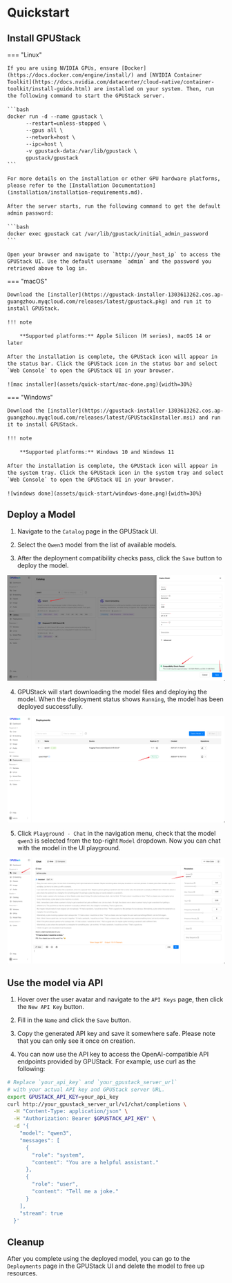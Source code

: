 # Quickstart

## Install GPUStack

=== "Linux"

    If you are using NVIDIA GPUs, ensure [Docker](https://docs.docker.com/engine/install/) and [NVIDIA Container Toolkit](https://docs.nvidia.com/datacenter/cloud-native/container-toolkit/install-guide.html) are installed on your system. Then, run the following command to start the GPUStack server.

    ```bash
    docker run -d --name gpustack \
          --restart=unless-stopped \
          --gpus all \
          --network=host \
          --ipc=host \
          -v gpustack-data:/var/lib/gpustack \
          gpustack/gpustack
    ```

    For more details on the installation or other GPU hardware platforms, please refer to the [Installation Documentation](installation/installation-requirements.md).

    After the server starts, run the following command to get the default admin password:

    ```bash
    docker exec gpustack cat /var/lib/gpustack/initial_admin_password
    ```

    Open your browser and navigate to `http://your_host_ip` to access the GPUStack UI. Use the default username `admin` and the password you retrieved above to log in.

=== "macOS"

    Download the [installer](https://gpustack-installer-1303613262.cos.ap-guangzhou.myqcloud.com/releases/latest/gpustack.pkg) and run it to install GPUStack.

    !!! note

        **Supported platforms:** Apple Silicon (M series), macOS 14 or later

    After the installation is complete, the GPUStack icon will appear in the status bar. Click the GPUStack icon in the status bar and select `Web Console` to open the GPUStack UI in your browser.

    ![mac installer](assets/quick-start/mac-done.png){width=30%}

=== "Windows"

    Download the [installer](https://gpustack-installer-1303613262.cos.ap-guangzhou.myqcloud.com/releases/latest/GPUStackInstaller.msi) and run it to install GPUStack.

    !!! note

        **Supported platforms:** Windows 10 and Windows 11

    After the installation is complete, the GPUStack icon will appear in the system tray. Click the GPUStack icon in the system tray and select `Web Console` to open the GPUStack UI in your browser.

    ![windows done](assets/quick-start/windows-done.png){width=30%}

## Deploy a Model

1. Navigate to the `Catalog` page in the GPUStack UI.

2. Select the `Qwen3` model from the list of available models.

3. After the deployment compatibility checks pass, click the `Save` button to deploy the model.

![deploy qwen3 from catalog](assets/quick-start/quick-start-qwen3.png)

4. GPUStack will start downloading the model files and deploying the model. When the deployment status shows `Running`, the model has been deployed successfully.

![model is running](assets/quick-start/model-running.png)

5. Click `Playground - Chat` in the navigation menu, check that the model `qwen3` is selected from the top-right `Model` dropdown. Now you can chat with the model in the UI playground.

![quick chat](assets/quick-start/quick-chat.png)

## Use the model via API

1. Hover over the user avatar and navigate to the `API Keys` page, then click the `New API Key` button.

2. Fill in the `Name` and click the `Save` button.

3. Copy the generated API key and save it somewhere safe. Please note that you can only see it once on creation.

4. You can now use the API key to access the OpenAI-compatible API endpoints provided by GPUStack. For example, use curl as the following:

```bash
# Replace `your_api_key` and `your_gpustack_server_url`
# with your actual API key and GPUStack server URL.
export GPUSTACK_API_KEY=your_api_key
curl http://your_gpustack_server_url/v1/chat/completions \
  -H "Content-Type: application/json" \
  -H "Authorization: Bearer $GPUSTACK_API_KEY" \
  -d '{
    "model": "qwen3",
    "messages": [
      {
        "role": "system",
        "content": "You are a helpful assistant."
      },
      {
        "role": "user",
        "content": "Tell me a joke."
      }
    ],
    "stream": true
  }'
```

## Cleanup

After you complete using the deployed model, you can go to the `Deployments` page in the GPUStack UI and delete the model to free up resources.
